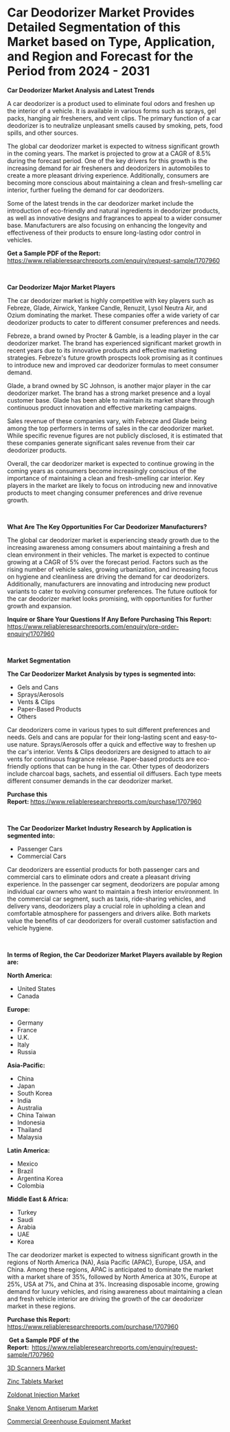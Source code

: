 <p><h1>Car Deodorizer Market Provides Detailed Segmentation of this Market based on Type, Application, and Region and Forecast for the Period from 2024 - 2031</h1></p><p><strong>Car Deodorizer Market Analysis and Latest Trends</strong></p>
<p><p>A car deodorizer is a product used to eliminate foul odors and freshen up the interior of a vehicle. It is available in various forms such as sprays, gel packs, hanging air fresheners, and vent clips. The primary function of a car deodorizer is to neutralize unpleasant smells caused by smoking, pets, food spills, and other sources.</p><p>The global car deodorizer market is expected to witness significant growth in the coming years. The market is projected to grow at a CAGR of 8.5% during the forecast period. One of the key drivers for this growth is the increasing demand for air fresheners and deodorizers in automobiles to create a more pleasant driving experience. Additionally, consumers are becoming more conscious about maintaining a clean and fresh-smelling car interior, further fueling the demand for car deodorizers.</p><p>Some of the latest trends in the car deodorizer market include the introduction of eco-friendly and natural ingredients in deodorizer products, as well as innovative designs and fragrances to appeal to a wider consumer base. Manufacturers are also focusing on enhancing the longevity and effectiveness of their products to ensure long-lasting odor control in vehicles.</p></p>
<p><strong>Get a Sample PDF of the Report:&nbsp;</strong> <a href="https://www.reliableresearchreports.com/enquiry/request-sample/1707960">https://www.reliableresearchreports.com/enquiry/request-sample/1707960</a></p>
<p>&nbsp;</p>
<p><strong>Car Deodorizer Major Market Players</strong></p>
<p><p>The car deodorizer market is highly competitive with key players such as Febreze, Glade, Airwick, Yankee Candle, Renuzit, Lysol Neutra Air, and Ozium dominating the market. These companies offer a wide variety of car deodorizer products to cater to different consumer preferences and needs.</p><p>Febreze, a brand owned by Procter & Gamble, is a leading player in the car deodorizer market. The brand has experienced significant market growth in recent years due to its innovative products and effective marketing strategies. Febreze's future growth prospects look promising as it continues to introduce new and improved car deodorizer formulas to meet consumer demand.</p><p>Glade, a brand owned by SC Johnson, is another major player in the car deodorizer market. The brand has a strong market presence and a loyal customer base. Glade has been able to maintain its market share through continuous product innovation and effective marketing campaigns.</p><p>Sales revenue of these companies vary, with Febreze and Glade being among the top performers in terms of sales in the car deodorizer market. While specific revenue figures are not publicly disclosed, it is estimated that these companies generate significant sales revenue from their car deodorizer products.</p><p>Overall, the car deodorizer market is expected to continue growing in the coming years as consumers become increasingly conscious of the importance of maintaining a clean and fresh-smelling car interior. Key players in the market are likely to focus on introducing new and innovative products to meet changing consumer preferences and drive revenue growth.</p></p>
<p>&nbsp;</p>
<p><strong>What Are The Key Opportunities For Car Deodorizer Manufacturers?</strong></p>
<p><p>The global car deodorizer market is experiencing steady growth due to the increasing awareness among consumers about maintaining a fresh and clean environment in their vehicles. The market is expected to continue growing at a CAGR of 5% over the forecast period. Factors such as the rising number of vehicle sales, growing urbanization, and increasing focus on hygiene and cleanliness are driving the demand for car deodorizers. Additionally, manufacturers are innovating and introducing new product variants to cater to evolving consumer preferences. The future outlook for the car deodorizer market looks promising, with opportunities for further growth and expansion.</p></p>
<p><strong>Inquire or Share Your Questions If Any Before Purchasing This Report:</strong> <a href="https://www.reliableresearchreports.com/enquiry/pre-order-enquiry/1707960">https://www.reliableresearchreports.com/enquiry/pre-order-enquiry/1707960</a></p>
<p>&nbsp;</p>
<p><strong>Market Segmentation</strong></p>
<p><strong>The Car Deodorizer Market Analysis by types is segmented into:</strong></p>
<p><ul><li>Gels and Cans</li><li>Sprays/Aerosols</li><li>Vents & Clips</li><li>Paper-Based Products</li><li>Others</li></ul></p>
<p><p>Car deodorizers come in various types to suit different preferences and needs. Gels and cans are popular for their long-lasting scent and easy-to-use nature. Sprays/Aerosols offer a quick and effective way to freshen up the car's interior. Vents & Clips deodorizers are designed to attach to air vents for continuous fragrance release. Paper-based products are eco-friendly options that can be hung in the car. Other types of deodorizers include charcoal bags, sachets, and essential oil diffusers. Each type meets different consumer demands in the car deodorizer market.</p></p>
<p><strong>Purchase this Report:&nbsp;</strong><a href="https://www.reliableresearchreports.com/purchase/1707960">https://www.reliableresearchreports.com/purchase/1707960</a></p>
<p>&nbsp;</p>
<p><strong>The Car Deodorizer Market Industry Research by Application is segmented into:</strong></p>
<p><ul><li>Passenger Cars</li><li>Commercial Cars</li></ul></p>
<p><p>Car deodorizers are essential products for both passenger cars and commercial cars to eliminate odors and create a pleasant driving experience. In the passenger car segment, deodorizers are popular among individual car owners who want to maintain a fresh interior environment. In the commercial car segment, such as taxis, ride-sharing vehicles, and delivery vans, deodorizers play a crucial role in upholding a clean and comfortable atmosphere for passengers and drivers alike. Both markets value the benefits of car deodorizers for overall customer satisfaction and vehicle hygiene.</p></p>
<p>&nbsp;</p>
<p><strong>In terms of Region, the Car Deodorizer Market Players available by Region are:</strong></p>
<p>
    <p> <strong> North America: </strong>
        <ul>
            <li>United States</li>
            <li>Canada</li>
        </ul>
        </p> 
    <p> <strong> Europe: </strong>
        <ul>
            <li>Germany</li>
            <li>France</li>
            <li>U.K.</li>
            <li>Italy</li>
            <li>Russia</li>
        </ul>
        </p> 
    <p> <strong> Asia-Pacific: </strong>
        <ul>
            <li>China</li>
            <li>Japan</li>
            <li>South Korea</li>
            <li>India</li>
            <li>Australia</li>
            <li>China Taiwan</li>
            <li>Indonesia</li>
            <li>Thailand</li>
            <li>Malaysia</li>
        </ul>
        </p> 
    <p> <strong> Latin America: </strong>
        <ul>
            <li>Mexico</li>
            <li>Brazil</li>
            <li>Argentina Korea</li>
            <li>Colombia</li>
        </ul>
        </p> 
    <p> <strong> Middle East & Africa: </strong>
        <ul>
            <li>Turkey</li>
            <li>Saudi</li>
            <li>Arabia</li>
            <li>UAE</li>
            <li>Korea</li>
        </ul>
    </p>
    </p>
<p><p>The car deodorizer market is expected to witness significant growth in the regions of North America (NA), Asia Pacific (APAC), Europe, USA, and China. Among these regions, APAC is anticipated to dominate the market with a market share of 35%, followed by North America at 30%, Europe at 25%, USA at 7%, and China at 3%. Increasing disposable income, growing demand for luxury vehicles, and rising awareness about maintaining a clean and fresh vehicle interior are driving the growth of the car deodorizer market in these regions.</p></p>
<p><strong>Purchase this Report: </strong><a href="https://www.reliableresearchreports.com/purchase/1707960">https://www.reliableresearchreports.com/purchase/1707960</a></p>
<p>&nbsp;<strong>Get a Sample PDF of the Report:&nbsp;&nbsp;</strong><a href="https://www.reliableresearchreports.com/enquiry/request-sample/1707960">https://www.reliableresearchreports.com/enquiry/request-sample/1707960</a></p>
<p><strong></strong></p>
<p><p><a href="https://github.com/sonuprakash1/Market-Research-Report-List-1/blob/main/3d-scanners-market.md">3D Scanners Market</a></p><p><a href="https://medium.com/@twiladurgan/analyzing-zinc-tablets-market-global-industry-perspective-and-forecast-2024-to-2031-ac58d058bb86">Zinc Tablets Market</a></p><p><a href="https://medium.com/@twiladurgan/zoldonat-injection-market-analysis-and-sze-forecasted-for-period-from-2024-to-2031-7113eb32d121">Zoldonat Injection Market</a></p><p><a href="https://medium.com/@krish.reportprime/analyzing-snake-venom-antiserum-market-global-industry-perspective-and-forecast-2024-to-2031-3c077287a289">Snake Venom Antiserum Market</a></p><p><a href="https://github.com/jhcraigie/Market-Research-Report-List-2/blob/main/commercial-greenhouse-equipment-market.md">Commercial Greenhouse Equipment Market</a></p></p>
